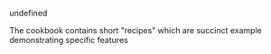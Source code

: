 <!-- START doctoc generated TOC please keep comment here to allow auto update -->
<!-- DON'T EDIT THIS SECTION, INSTEAD RE-RUN doctoc TO UPDATE -->
undefined
<!-- END doctoc generated TOC please keep comment here to allow auto update -->

The cookbook contains short "recipes" which are succinct example demonstrating specific features